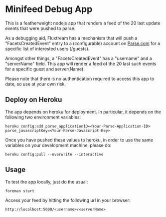 # Minifeed Debug App

This is a featherweight nodejs app that renders a feed of the 20 last update events that were pushed to parse.

As a debugging aid, Fluxtream has a mechanism that will push a "FacetsCreatedEvent" entry to a (configurable) account on [Parse.com](http://parse.com)  for a specific list of interested users (/guests).

Amongst other things, a "FacetsCreatedEvent" has a "username" and a "serverName" field. This app will render a feed of the 20 last such events for a specific guest and server(Name).

Please note that there is no authentication required to access this app to date, so use at your own risk.

## Deploy on Heroku

The app depends on heroku for deployment. In particular, it depends on the following two environment variables:

    heroku config:add parse_applicationID=<Your-Parse-Application-ID> parse_javascriptKey=<Your-Parse-Javascript-Key>

Once you have pushed these values to heroku, in order to use the same variables on your development machine, please do:

    heroku config:pull --overwrite --interactive


## Usage

To test the app locally, just do the usual:

    foreman start
    
Access your feed by hitting the following url in your browser:

    http://localhost:5000/<username>/<serverName>
    
    